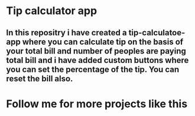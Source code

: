 # Tip calculator app

## In this repositry i have created a tip-calculatoe-app where you can calculate tip on the basis of your total bill and number of peoples are paying total bill and i have added custom buttons where you can set the percentage of the tip. You can reset the bill also.
# Follow me for more projects like this

